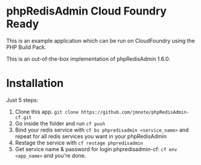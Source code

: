phpRedisAdmin Cloud Foundry Ready
=================================

This is an example application which can be run on CloudFoundry using the PHP Build Pack.

This is an out-of-the-box implementation of phpRedisAdmin 1.6.0.


Installation
============
Just 5 steps:

 1. Clone this app. `git clone https://github.com/jmnote/phpRedisAdmin-cf.git`
 2. Go inside the folder and run `cf push`
 3. Bind your redis service with `cf bs phpredisadmin <service_name>` and repeat for all redis services you want in your phpRedisAdmin
 4. Restage the service with `cf restage phpredisadmin` 
 5. Get service name & password for login phpredisadmin-cf: `cf env <app_name>` and you're done.
